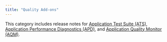 ```yaml
---
title: "Quality Add-ons"
---
```


This category includes release notes for [Application Test Suite (ATS)](ats), [Application Performance Diagnostics (APD)](apd), and [Application Quality Monitor (AQM)](aqm).


